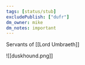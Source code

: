 ```yaml
---
tags: [status/stub]
excludePublish: ["dufr"]
dm_owner: mike
dm_notes: important
---
```


Servants of [[Lord Umbraeth]]

![[duskhound.png]]